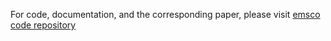 For code, documentation, and the corresponding paper, please visit [emsco code repository](https://github.com/nolan-h-hamilton/emsco) 
